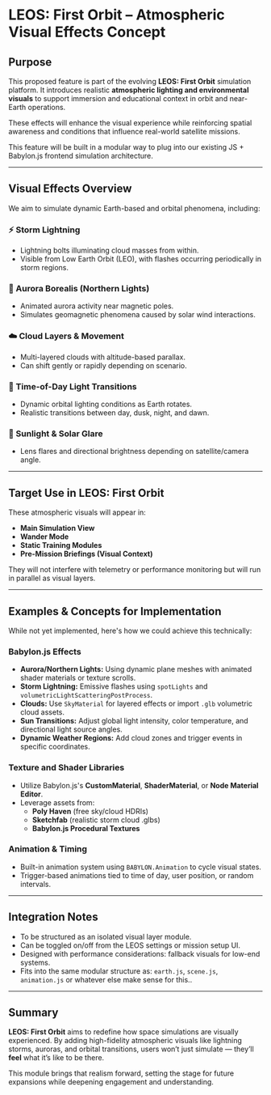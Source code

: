 # LEOS: First Orbit – Atmospheric Visual Effects Concept

## Purpose

This proposed feature is part of the evolving **LEOS: First Orbit** simulation platform. It introduces realistic **atmospheric lighting and environmental visuals** to support immersion and educational context in orbit and near-Earth operations.

These effects will enhance the visual experience while reinforcing spatial awareness and conditions that influence real-world satellite missions.

This feature will be built in a modular way to plug into our existing JS + Babylon.js frontend simulation architecture.

---

## Visual Effects Overview

We aim to simulate dynamic Earth-based and orbital phenomena, including:

### ⚡ Storm Lightning
- Lightning bolts illuminating cloud masses from within.
- Visible from Low Earth Orbit (LEO), with flashes occurring periodically in storm regions.

### 🌌 Aurora Borealis (Northern Lights)
- Animated aurora activity near magnetic poles.
- Simulates geomagnetic phenomena caused by solar wind interactions.

### ☁️ Cloud Layers & Movement
- Multi-layered clouds with altitude-based parallax.
- Can shift gently or rapidly depending on scenario.

### 🌅 Time-of-Day Light Transitions
- Dynamic orbital lighting conditions as Earth rotates.
- Realistic transitions between day, dusk, night, and dawn.

### 🔆 Sunlight & Solar Glare
- Lens flares and directional brightness depending on satellite/camera angle.

---

## Target Use in LEOS: First Orbit

These atmospheric visuals will appear in:
- **Main Simulation View**
- **Wander Mode**
- **Static Training Modules**
- **Pre-Mission Briefings (Visual Context)**

They will not interfere with telemetry or performance monitoring but will run in parallel as visual layers.

---

## Examples & Concepts for Implementation

While not yet implemented, here's how we could achieve this technically:

### Babylon.js Effects
- **Aurora/Northern Lights:** Using dynamic plane meshes with animated shader materials or texture scrolls.
- **Storm Lightning:** Emissive flashes using `spotLights` and `volumetricLightScatteringPostProcess`.
- **Clouds:** Use `SkyMaterial` for layered effects or import `.glb` volumetric cloud assets.
- **Sun Transitions:** Adjust global light intensity, color temperature, and directional light source angles.
- **Dynamic Weather Regions:** Add cloud zones and trigger events in specific coordinates.

### Texture and Shader Libraries
- Utilize Babylon.js's **CustomMaterial**, **ShaderMaterial**, or **Node Material Editor**.
- Leverage assets from:
  - **Poly Haven** (free sky/cloud HDRIs)
  - **Sketchfab** (realistic storm cloud .glbs)
  - **Babylon.js Procedural Textures**

### Animation & Timing
- Built-in animation system using `BABYLON.Animation` to cycle visual states.
- Trigger-based animations tied to time of day, user position, or random intervals.

---

## Integration Notes

- To be structured as an isolated visual layer module.
- Can be toggled on/off from the LEOS settings or mission setup UI.
- Designed with performance considerations: fallback visuals for low-end systems.
- Fits into the same modular structure as: `earth.js`, `scene.js`, `animation.js` or whatever else make sense for this..

---

## Summary

**LEOS: First Orbit** aims to redefine how space simulations are visually experienced. By adding high-fidelity atmospheric visuals like lightning storms, auroras, and orbital transitions, users won’t just simulate — they’ll **feel** what it’s like to be there.

This module brings that realism forward, setting the stage for future expansions while deepening engagement and understanding.